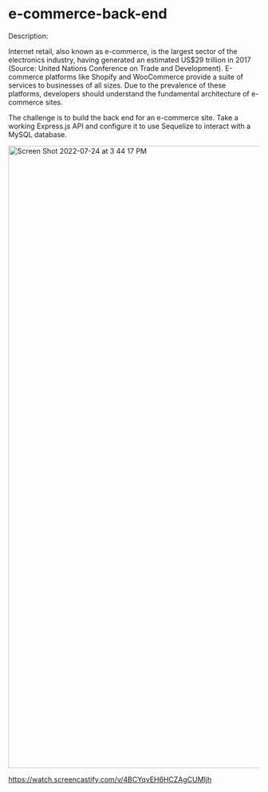 # e-commerce-back-end

Description:

Internet retail, also known as e-commerce, is the largest sector of the electronics industry, having generated an estimated US$29 trillion in 2017 (Source: United Nations Conference on Trade and Development). E-commerce platforms like Shopify and WooCommerce provide a suite of services to businesses of all sizes. Due to the prevalence of these platforms, developers should understand the fundamental architecture of e-commerce sites.

The challenge is to build the back end for an e-commerce site. Take a working Express.js API and configure it to use Sequelize to interact with a MySQL database.

<img width="1250" alt="Screen Shot 2022-07-24 at 3 44 17 PM" src="https://user-images.githubusercontent.com/101169251/180669115-adf496b8-fbad-45b2-95b6-ac9df832885a.png">


https://watch.screencastify.com/v/4BCYqvEH6HCZAgCUMIjh
